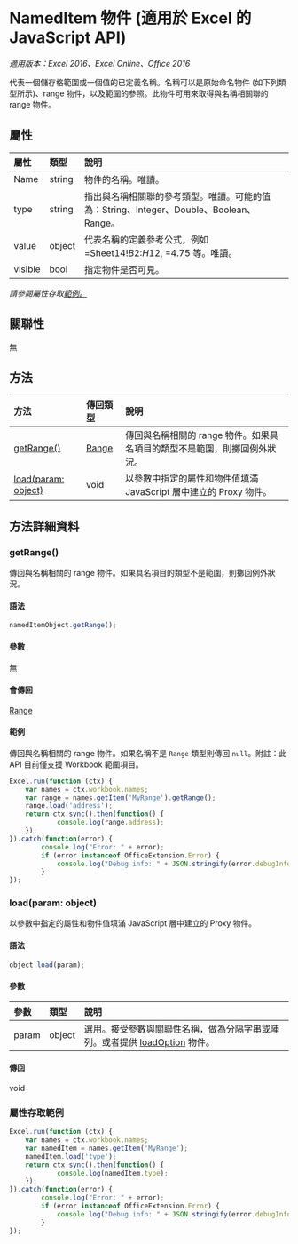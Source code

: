 # NamedItem 物件 (適用於 Excel 的 JavaScript API)

_適用版本：Excel 2016、Excel Online、Office 2016_

代表一個儲存格範圍或一個值的已定義名稱。名稱可以是原始命名物件 (如下列類型所示)、range 物件，以及範圍的參照。此物件可用來取得與名稱相關聯的 range 物件。

## 屬性

| 屬性	   | 類型	|說明
|:---------------|:--------|:----------|
|Name|string|物件的名稱。唯讀。|
|type|string|指出與名稱相關聯的參考類型。唯讀。可能的值為：String、Integer、Double、Boolean、Range。|
|value|object|代表名稱的定義參考公式，例如 =Sheet14!$B$2:$H$12, =4.75 等。唯讀。|
|visible|bool|指定物件是否可見。|

_請參閱屬性存取[範例。](#property-access-examples)_

## 關聯性
無


## 方法

| 方法		   | 傳回類型	|說明|
|:---------------|:--------|:----------|
|[getRange()](#getrange)|[Range](range.md)|傳回與名稱相關的 range 物件。如果具名項目的類型不是範圍，則擲回例外狀況。|
|[load(param: object)](#loadparam-object)|void|以參數中指定的屬性和物件值填滿 JavaScript 層中建立的 Proxy 物件。|

## 方法詳細資料

### getRange()
傳回與名稱相關的 range 物件。如果具名項目的類型不是範圍，則擲回例外狀況。

#### 語法
```js
namedItemObject.getRange();
```

#### 參數
無

#### 會傳回
[Range](range.md)

#### 範例

傳回與名稱相關的 range 物件。如果名稱不是 `Range` 類型則傳回 `null`。附註：此 API 目前僅支援 Workbook 範圍項目。

```js
Excel.run(function (ctx) { 
	var names = ctx.workbook.names;
	var range = names.getItem('MyRange').getRange();
	range.load('address');
	return ctx.sync().then(function() {
			console.log(range.address);
	});
}).catch(function(error) {
		console.log("Error: " + error);
		if (error instanceof OfficeExtension.Error) {
			console.log("Debug info: " + JSON.stringify(error.debugInfo));
		}
});
```

### load(param: object)
以參數中指定的屬性和物件值填滿 JavaScript 層中建立的 Proxy 物件。

#### 語法
```js
object.load(param);
```

#### 參數
| 參數	   | 類型	|說明|
|:---------------|:--------|:----------|
|param|object|選用。接受參數與關聯性名稱，做為分隔字串或陣列。或者提供 [loadOption](loadoption.md) 物件。|

#### 傳回
void
### 屬性存取範例

```js
Excel.run(function (ctx) { 
	var names = ctx.workbook.names;
	var namedItem = names.getItem('MyRange');
	namedItem.load('type');
	return ctx.sync().then(function() {
			console.log(namedItem.type);
	});
}).catch(function(error) {
		console.log("Error: " + error);
		if (error instanceof OfficeExtension.Error) {
			console.log("Debug info: " + JSON.stringify(error.debugInfo));
		}
});
```

